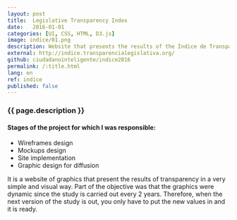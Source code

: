 ```yaml
---
layout: post
title:  Legislative Transparency Index
date:   2016-01-01
categories: [UI, CSS, HTML, D3.js]
image: indice/01.png
description: Website that presents the results of the Índice de Transparencia (Transparency Index) of Latin American congresses, made by the Red Latinoamericana por la Transparencia Legislativa (Latin American Network for Legislative Transparency).
external: http://indice.transparencialegislativa.org/
github: ciudadanointeligente/indice2016
permalink: /:title.html
lang: en
ref: indice
published: false
---
```


### {{ page.description }}

#### Stages of the project for which I was responsible:
<ul class="list-unstyled linea">
  <li>Wireframes design</li>
  <li>Mockups design</li>
  <li>Site implementation</li>
  <li>Graphic design for diffusion</li>
</ul>

It is a website of graphics that present the results of transparency in a very simple and visual way. Part of the objective was that the graphics were dynamic since the study is carried out every 2 years. Therefore, when the next version of the study is out, you only have to put the new values in and it is ready.

<div class="main-slider">
  <div class="item"><img alt="" src="{{ site.baseurl }}img/portfolio/indice.png" class="img-responsive"></div>
  <div class="item"><img alt="" src="{{ site.baseurl }}img/portfolio/indice/02.png" class="img-responsive"></div>
  <div class="item"><img alt="" src="{{ site.baseurl }}img/portfolio/indice/03.png" class="img-responsive"></div>
</div>
